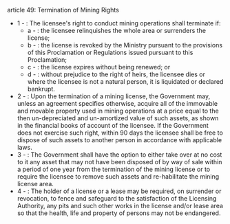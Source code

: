 article 49: Termination of Mining Rights 

<ul>
			<li>1 - : The licensee&#39;s right to conduct mining operations shall terminate if: <ul>
						<li>a - : the licensee relinquishes the whole area or surrenders the license; <ul>
						</ul></li>						<li>b - : the license is revoked by the Ministry pursuant to the provisions of this Proclamation or Regulations issued pursuant to this Proclamation; <ul>
						</ul></li>						<li>c - : the license expires without being renewed; or <ul>
						</ul></li>						<li>d - : without prejudice to the right of heirs, the licensee dies or where the licensee is not a natural person, it is liquidated or declared bankrupt. <ul>
						</ul></li>			</ul></li>			<li>2 - : Upon the termination of a mining license, the Government may, unless an agreement specifies otherwise, acquire all of the immovable and movable property used in mining operations at a price equal to the then un-depreciated and un-amortized value of such assets, as shown in the financial books of account of the licensee. If the Government does not exercise such right, within 90 days the licensee shall be free to dispose of such assets to another person in accordance with applicable laws. <ul>
			</ul></li>			<li>3 - : The Government shall have the option to either take over at no cost to it any asset that may not have been disposed of by way of sale within a period of one year from the termination of the mining license or to require the licensee to remove such assets and re-habilitate the mining license area. <ul>
			</ul></li>			<li>4 - : The holder of a license or a lease may be required, on surrender or revocation, to fence and safeguard to the satisfaction of the Licensing Authority, any pits and such other works in the license and&#x2F;or lease area so that the health, life and property of persons may not be endangered. <ul>
			</ul></li></ul>